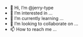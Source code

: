 - 👋 Hi, I’m @jerry-type
- 👀 I’m interested in ...
- 🌱 I’m currently learning ...
- 💞️ I’m looking to collaborate on ...
- 📫 How to reach me ...

